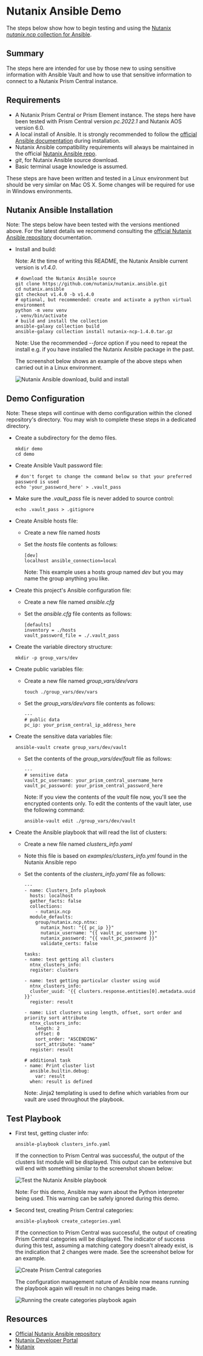 # Nutanix Ansible Demo

The steps below show how to begin testing and using the [Nutanix _nutanix.ncp_ collection for Ansible](https://github.com/nutanix/nutanix.ansible).

## Summary

The steps here are intended for use by those new to using sensitive information with Ansible Vault and how to use that sensitive information to connect to a Nutanix Prism Central instance.

## Requirements

- A Nutanix Prism Central or Prism Element instance.  The steps here have been tested with Prism Central version _pc.2022.1_ and Nutanix AOS version 6.0.
- A local install of Ansible.  It is strongly recommended to follow the [official Ansible documentation](https://docs.ansible.com/ansible/latest/installation_guide/index.html) during installation.
- Nutanix Ansible compatibility requirements will always be maintained in the official [Nutanix Ansible repo](https://github.com/nutanix/nutanix.ansible).
- _git_, for Nutanix Ansible source download.
- Basic terminal usage knowledge is assumed.

These steps are have been written and tested in a Linux environment but should be very similar on Mac OS X.  Some changes will be required for use in Windows environments.

## Nutanix Ansible Installation

Note: The steps below have been tested with the versions mentioned above. For the latest details we recommend consulting the [official Nutanix Ansible repository](https://github.com/nutanix/nutanix.ansible) documentation.

- Install and build:

  Note: At the time of writing this README, the Nutanix Ansible current version is _v1.4.0_.

  ```
  # download the Nutanix Ansible source
  git clone https://github.com/nutanix/nutanix.ansible.git
  cd nutanix.ansible
  git checkout v1.4.0 -b v1.4.0
  # optional, but recommended: create and activate a python virtual environment
  python -m venv venv
  . venv/bin/activate
  # build and install the collection
  ansible-galaxy collection build
  ansible-galaxy collection install nutanix-ncp-1.4.0.tar.gz
  ```

  Note: Use the recommended _--force_ option if you need to repeat the install e.g. if you have installed the Nutanix Ansible package in the past.

  The screenshot below shows an example of the above steps when carried out in a Linux environment.

  ![Nutanix Ansible download, build and install](./screenshot_install.png "Download, build and install")

## Demo Configuration

Note: These steps will continue with demo configuration within the cloned repository's directory.  You may wish to complete these steps in a dedicated directory.

- Create a subdirectory for the demo files.

  ```
  mkdir demo
  cd demo
  ```

- Create Ansible Vault password file:

  ```
  # don't forget to change the command below so that your preferred password is used
  echo 'your_password_here' > .vault_pass
  ```

- Make sure the _.vault_pass_ file is never added to source control:

  ```
  echo .vault_pass > .gitignore
  ```

- Create Ansible hosts file:

  - Create a new file named _hosts_
  - Set the _hosts_ file contents as follows:

    ```
    [dev]
    localhost ansible_connection=local
    ```

    Note: This example uses a hosts group named _dev_ but you may name the group anything you like.

- Create this project's Ansible configuration file:

  - Create a new file named _ansible.cfg_
  - Set the _ansible.cfg_ file contents as follows:

    ```
    [defaults]
    inventory = ./hosts
    vault_password_file = ./.vault_pass
    ```

- Create the variable directory structure:

  ```
  mkdir -p group_vars/dev
  ```

- Create public variables file:

  - Create a new file named _group_vars/dev/vars_

    ```
    touch ./group_vars/dev/vars
    ```
  
  - Set the _group_vars/dev/vars_ file contents as follows:

    ```
    ---
    # public data
    pc_ip: your_prism_central_ip_address_here
    ```

- Create the sensitive data variables file:

  ```
  ansible-vault create group_vars/dev/vault
  ```

  - Set the contents of the _group_vars/dev/fault_ file as follows:

    ```
    ---
    # sensitive data
    vault_pc_username: your_prism_central_username_here
    vault_pc_password: your_prism_central_password_here
    ```

    Note: If you view the contents of the _vault_ file now, you'll see the encrypted contents only.  To edit the contents of the vault later, use the following command:

    ```
    ansible-vault edit ./group_vars/dev/vault
    ```

 - Create the Ansible playbook that will read the list of clusters:

   - Create a new file named _clusters_info.yaml_
   - Note this file is based on _examples/clusters_info.yml_ found in the Nutanix Ansible repo
   - Set the contents of the _clusters_info.yaml_ file as follows:

     ```
     ---
     - name: Clusters_Info playbook
       hosts: localhost
       gather_facts: false
       collections:
         - nutanix.ncp
       module_defaults:
         group/nutanix.ncp.ntnx:
           nutanix_host: "{{ pc_ip }}"
           nutanix_username: "{{ vault_pc_username }}"
           nutanix_password: "{{ vault_pc_password }}"
           validate_certs: false

     tasks:
     - name: test getting all clusters
       ntnx_clusters_info:
       register: clusters

     - name: test getting particular cluster using uuid
       ntnx_clusters_info:
       cluster_uuid: '{{ clusters.response.entities[0].metadata.uuid }}'
       register: result

     - name: List clusters using length, offset, sort order and priority sort attribute
       ntnx_clusters_info:
         length: 2
         offset: 0
         sort_order: "ASCENDING"
         sort_attribute: "name"
       register: result

     # additional task
     - name: Print cluster list
       ansible.builtin.debug:
         var: result
       when: result is defined
     ```

     Note: Jinja2 templating is used to define which variables from our vault are used throughout the playbook.

## Test Playbook

- First test, getting cluster info:

  ```
  ansible-playbook clusters_info.yaml
  ```

  If the connection to Prism Central was successful, the output of the clusters list module will be displayed.  This output can be extensive but will end with something similar to the screenshot shown below:

  ![Test the Nutanix Ansible playbook](./screenshot_test_info.png "Test the Nutanix Ansible playbook")

  Note: For this demo, Ansible may warn about the Python interpreter being used.  This warning can be safely ignored during this demo.

- Second test, creating Prism Central categories:

  ```
  ansible-playbook create_categories.yaml
  ```

  If the connection to Prism Central was successful, the output of creating Prism Central categories will be displayed.  The indicator of success during this test, assuming a matching category doesn't already exist, is the indication that 2 changes were made.  See the screenshot below for an example.

  ![Create Prism Central categories](./screenshot_test_categories.png "Create Prism Central categories")

  The configuration management nature of Ansible now means running the playbook again will result in no changes being made.

  ![Running the create categories playbook again](./screenshot_test_categories_2.png "Running the create categories playbook again")

## Resources

- [Official Nutanix Ansible repository](https://github.com/nutanix/nutanix.ansible)
- [Nutanix Developer Portal](https://www.nutanix.dev)
- [Nutanix](https://www.nutanix.com)
